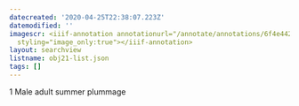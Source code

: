 ```yaml
---
datecreated: '2020-04-25T22:38:07.223Z'
datemodified: ''
imagescr: <iiif-annotation annotationurl="/annotate/annotations/6f4e4422-8745-11ea-a074-5254008afee6.json"
  styling="image_only:true"></iiif-annotation>
layout: searchview
listname: obj21-list.json
tags: []
---
```

1 Male adult summer plummage